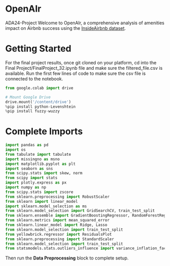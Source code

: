 # OpenAIr
ADA24-Project
Welcome to OpenAIr, a comprehensive analysis of amenities impact on Airbnb success using the [InsideAirbnb dataset](https://insideairbnb.com/get-the-data/).

# Getting Started
For the final project results, once git cloned on your platform, cd into the Final Project/FinalProject_32.ipynb file and make sure the filtered_file.csv is available. 
Run the first few lines of code to make sure the csv file is connected to the notebook.

```python
from google.colab import drive

# Mount Google Drive
drive.mount('/content/drive')
%pip install python-Levenshtein
%pip install fuzzy-wuzzy
```
# Complete Imports
```python
import pandas as pd
import os
from tabulate import tabulate
import missingno as msno
import matplotlib.pyplot as plt
import seaborn as sns
from scipy.stats import skew, norm
from scipy import stats
import plotly.express as px
import numpy as np
from scipy.stats import zscore
from sklearn.preprocessing import RobustScaler
from sklearn import linear_model
import sklearn.model_selection as ms
from sklearn.model_selection import GridSearchCV, train_test_split
from sklearn.ensemble import GradientBoostingRegressor, RandomForestRegressor
from sklearn.metrics import mean_squared_error
from sklearn.linear_model import Ridge, Lasso
from sklearn.model_selection import train_test_split
from yellowbrick.regressor import ResidualsPlot
from sklearn.preprocessing import StandardScaler
from sklearn.model_selection import train_test_split
from statsmodels.stats.outliers_influence import variance_inflation_factor
```
Then run the **Data Preprocessing** block to complete setup.
